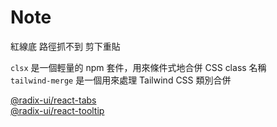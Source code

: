 # Note

紅線底 路徑抓不到 剪下重貼  

`clsx` 是一個輕量的 npm 套件，用來條件式地合併 CSS class 名稱  
`tailwind-merge` 是一個用來處理 Tailwind CSS 類別合併  


[@radix-ui/react-tabs](https://www.radix-ui.com/primitives/docs/components/tabs)  
[@radix-ui/react-tooltip](https://www.radix-ui.com/primitives/docs/components/tooltip)  